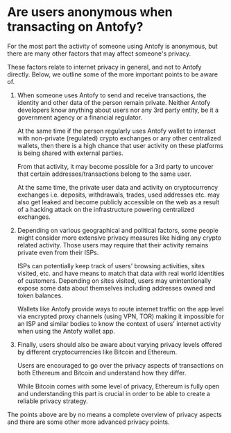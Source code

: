 # Are users anonymous when transacting on Antofy?

For the most part the activity of someone using Antofy is anonymous, but there are many other factors that may affect someone's privacy.

These factors relate to internet privacy in general, and not to Antofy directly. Below, we outline some of the more important points to be aware of.

1. When someone uses Antofy to send and receive transactions, the identity and other data of the person remain private. Neither Antofy developers know anything about users nor any 3rd party entity, be it a government agency or a financial regulator.

   At the same time if the person regularly uses Antofy wallet to interact with non-private (regulated) crypto exchanges or any other centralized wallets, then there is a high chance that user activity on these platforms is being shared with external parties.

   From that activity, it may become possible for a 3rd party to uncover that certain addresses/transactions belong to the same user.

   At the same time, the private user data and activity on cryptocurrency exchanges i.e. deposits, withdrawals, trades, used addresses etc. may also get leaked and become publicly accessible on the web as a result of a hacking attack on the infrastructure powering centralized exchanges.

2. Depending on various geographical and political factors, some people might consider more extensive privacy measures like hiding any crypto related activity. Those users may require that their activity remains private even from their ISPs.

   ISPs can potentially keep track of users' browsing activities, sites visited, etc. and have means to match that data with real world identities of customers. Depending on sites visited, users may unintentionally expose some data about themselves including addresses owned and token balances.

   Wallets like Antofy provide ways to route internet traffic on the app level via encrypted proxy channels (using VPN, TOR) making it impossible for an ISP and similar bodies to know the context of users' internet activity when using the Antofy wallet app.

3. Finally, users should also be aware about varying privacy levels offered by different cryptocurrencies like Bitcoin and Ethereum.

   Users are encouraged to go over the privacy aspects of transactions on both Ethereum and Bitcoin and understand how they differ.

   While Bitcoin comes with some level of privacy, Ethereum is fully open and understanding this part is crucial in order to be able to create a reliable privacy strategy.

The points above are by no means a complete overview of privacy aspects and there are some other more advanced privacy points.
